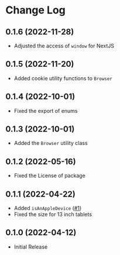 # Change Log

## 0.1.6 (2022-11-28)
- Adjusted the access of `window` for NextJS

## 0.1.5 (2022-11-20)
- Added cookie utility functions to `Browser`

## 0.1.4 (2022-10-01)
- Fixed the export of enums

## 0.1.3 (2022-10-01)
- Added the `Browser` utility class

## 0.1.2 (2022-05-16)
- Fixed the License of package

## 0.1.1 (2022-04-22)
- Added `isAnAppleDevice` ([#1](https://github.com/Vieolo/device-js/issues/1))
- Fixed the size for 13 inch tablets

## 0.1.0 (2022-04-12)
- Initial Release
